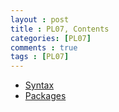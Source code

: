 ```yaml
---
layout : post
title : PL07, Contents
categories: [PL07]
comments : true
tags : [PL07]
---
```


- <a href='https://userdyk-github.github.io/pl07/PL07-Syntax.html' class='jb-medium'>Syntax</a>
- <a href='https://userdyk-github.github.io/pl07/PL07-Packages.html' class='jb-medium'>Packages</a>
